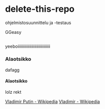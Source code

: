 # delete-this-repo

ohjelmistosuunnittelu ja -testaus

GGeasy
## 
yeeboiiiiiiiiiiiiiiiiiiiiiiiiiiiiiii
### Alaotsikko
dafagg
#### Alaotsikko
lolz rekt

[Vladimir Putin - Wikipedia](http://wikipedia.org/wiki/Vladimir_putin)
[Vladimir - Wikipedia](https://upload.wikimedia.org/wikipedia/commons/thumb/8/86/Putin_with_flag_of_Russia.jpg/220px-Putin_with_flag_of_Russia.jpg)
